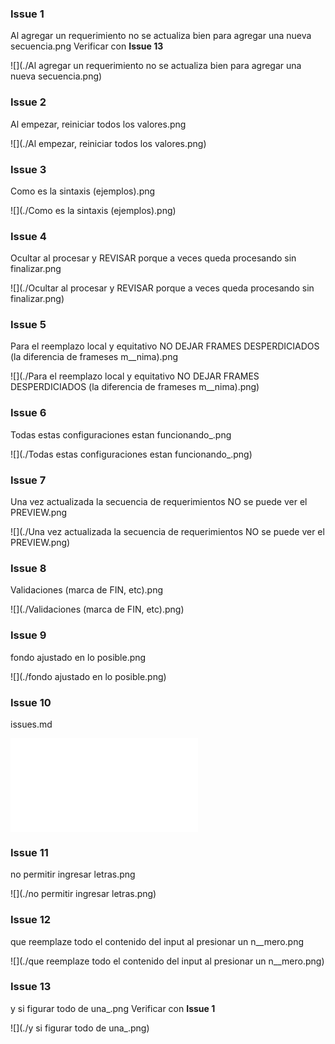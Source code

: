 ### Issue 1
Al agregar un requerimiento no se actualiza bien para agregar una nueva secuencia.png
Verificar con **Issue 13**

![](./Al agregar un requerimiento no se actualiza bien para agregar una nueva secuencia.png)

### Issue 2
Al empezar, reiniciar todos los valores.png

![](./Al empezar, reiniciar todos los valores.png)

### Issue 3
Como es la sintaxis (ejemplos).png

![](./Como es la sintaxis (ejemplos).png)

### Issue 4
Ocultar al procesar y REVISAR porque a veces queda procesando sin finalizar.png

![](./Ocultar al procesar y REVISAR porque a veces queda procesando sin finalizar.png)

### Issue 5
Para el reemplazo local y equitativo NO DEJAR FRAMES DESPERDICIADOS (la diferencia de frameses m__nima).png

![](./Para el reemplazo local y equitativo NO DEJAR FRAMES DESPERDICIADOS (la diferencia de frameses m__nima).png)

### Issue 6
Todas estas configuraciones estan funcionando_.png

![](./Todas estas configuraciones estan funcionando_.png)

### Issue 7
Una vez actualizada la secuencia de requerimientos NO se puede ver el PREVIEW.png

![](./Una vez actualizada la secuencia de requerimientos NO se puede ver el PREVIEW.png)

### Issue 8
Validaciones (marca de FIN, etc).png

![](./Validaciones (marca de FIN, etc).png)

### Issue 9
fondo ajustado en lo posible.png

![](./fondo ajustado en lo posible.png)

### Issue 10
issues.md

![](./issues.md)

### Issue 11
no permitir ingresar letras.png

![](./no permitir ingresar letras.png)

### Issue 12
que reemplaze todo el contenido del input al presionar un n__mero.png

![](./que reemplaze todo el contenido del input al presionar un n__mero.png)

### Issue 13
y si figurar todo de una_.png
Verificar con **Issue 1**

![](./y si figurar todo de una_.png)

